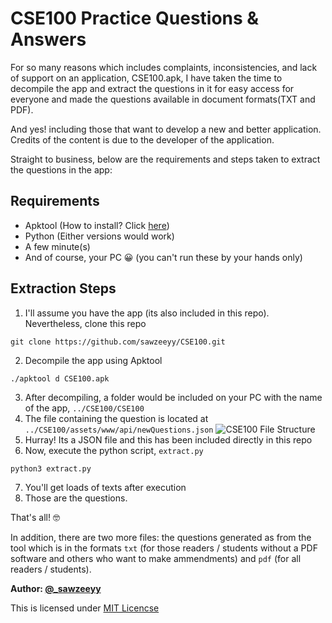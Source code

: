 # CSE100 Practice Questions & Answers

For so many reasons which includes complaints, inconsistencies, and lack of support on an application, CSE100.apk, I have taken the time to decompile the app and extract the questions in it for easy access for everyone and made the questions available in document formats(TXT and PDF).

And yes! including those that want to develop a new and better application. Credits of the content is due to the developer of the application.

Straight to business, below are the requirements and steps taken to extract the questions in the app:

## Requirements
- Apktool (How to install? Click [here](https://ibotpeaches.github.io/Apktool/install/))
- Python (Either versions would work)
- A few minute(s)
- And of course, your PC 😀 (you can't run these by your hands only)


## Extraction Steps

1. I'll assume you have the app (its also included in this repo). Nevertheless, clone this repo
```
git clone https://github.com/sawzeeyy/CSE100.git
```
2. Decompile the app using Apktool
```
./apktool d CSE100.apk
```
3. After decompiling, a folder would be included on your PC with the name of the app, `../CSE100/CSE100`
4. The file containing the question is located at `../CSE100/assets/www/api/newQuestions.json`
![CSE100 File Structure](https://user-images.githubusercontent.com/32202226/41212800-993bea88-6d38-11e8-9817-765ae0a6643d.png)
5. Hurray! Its a JSON file and this has been included directly in this repo
6. Now, execute the python script, `extract.py`
```
python3 extract.py
```
7. You'll get loads of texts after execution
8. Those are the questions.

That's all! 🤓

In addition, there are two more files: the questions generated as from the tool which is in the formats `txt` (for those readers / students without a PDF software and others who want to make ammendments) and `pdf` (for all readers / students).


**Author: [@_sawzeeyy](https://www.twitter.com/_sawzeeyy)**


This is licensed under [MIT Licencse](https://github.com/sawzeeyy/CSE100/blob/master/LICENSE)
